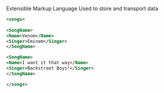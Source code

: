 Extensible Markup Language
Used to store and transport data

```XML
<songs>
    
<SongName>
<Name>Venom</Name>
<Singer>Eminem</Singer>
</SongName>

<SongName>
<Name>I want it that way</Name>
<Singer>Backstreet Boys!</Singer>
</SongName>

</songs>
```
